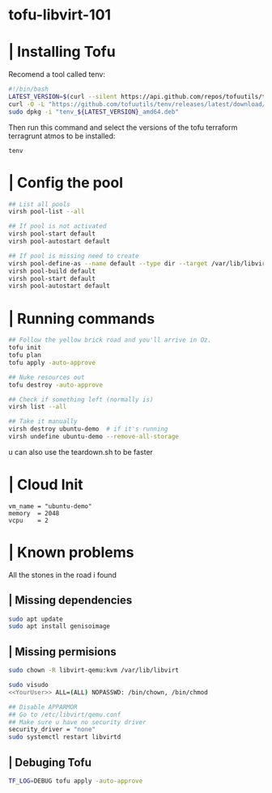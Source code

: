 # tofu-libvirt-101

# | Installing Tofu
Recomend a tool called tenv:

```bash
#!/bin/bash
LATEST_VERSION=$(curl --silent https://api.github.com/repos/tofuutils/tenv/releases/latest | jq -r .tag_name)
curl -O -L "https://github.com/tofuutils/tenv/releases/latest/download/tenv_${LATEST_VERSION}_amd64.deb"
sudo dpkg -i "tenv_${LATEST_VERSION}_amd64.deb"
```

Then run this command and select the versions of the tofu terraform terragrunt atmos to be installed:
```
tenv
```
# | Config the pool

``` bash
## List all pools
virsh pool-list --all

## If pool is not activated
virsh pool-start default
virsh pool-autostart default

## If pool is missing need to create
virsh pool-define-as --name default --type dir --target /var/lib/libvirt/images
virsh pool-build default
virsh pool-start default
virsh pool-autostart default

```

# | Running commands

```bash
## Follow the yellow brick road and you'll arrive in Oz.
tofu init
tofu plan
tofu apply -auto-approve
``` 

```bash
## Nuke resources out
tofu destroy -auto-approve

## Check if something left (normally is)
virsh list --all

## Take it manually
virsh destroy ubuntu-demo  # if it's running
virsh undefine ubuntu-demo --remove-all-storage
```
u can also use the teardown.sh to be faster

# | Cloud Init


```
vm_name = "ubuntu-demo"
memory  = 2048
vcpu    = 2
```

# | Known problems

All the stones in the road i found

## | Missing dependencies
```bash
sudo apt update
sudo apt install genisoimage
```

## | Missing permisions




```bash
sudo chown -R libvirt-qemu:kvm /var/lib/libvirt
```

```bash
sudo visudo
<<YourUser>> ALL=(ALL) NOPASSWD: /bin/chown, /bin/chmod
```


```bash
## Disable APPARMOR
## Go to /etc/libvirt/qemu.conf
## Make sure u have no security driver
security_driver = "none"
sudo systemctl restart libvirtd
```

## | Debuging Tofu
```bash
TF_LOG=DEBUG tofu apply -auto-approve
```